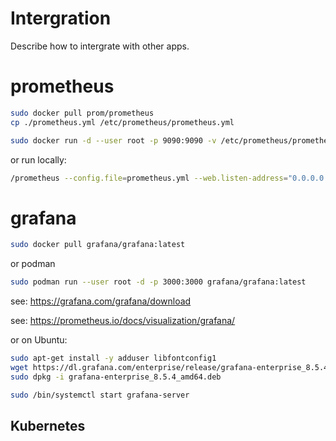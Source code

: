 # Intergration

Describe how to intergrate with other apps.

# prometheus

```sh
sudo docker pull prom/prometheus
cp ./prometheus.yml /etc/prometheus/prometheus.yml

sudo docker run -d --user root -p 9090:9090 -v /etc/prometheus/prometheus.yml:/etc/prometheus/prometheus.yml -v /etc/prometheus/data:/data/prometheus prom/prometheus --config.file="/etc/prometheus/prometheus.yml" --web.listen-address="0.0.0.0:9090"
```

or run locally:

```sh
/prometheus --config.file=prometheus.yml --web.listen-address="0.0.0.0:9090"
```

# grafana

```sh
sudo docker pull grafana/grafana:latest
```

or podman

```sh
sudo podman run --user root -d -p 3000:3000 grafana/grafana:latest
```

see: https://grafana.com/grafana/download

see: https://prometheus.io/docs/visualization/grafana/

or on Ubuntu:

```sh
sudo apt-get install -y adduser libfontconfig1
wget https://dl.grafana.com/enterprise/release/grafana-enterprise_8.5.4_amd64.deb
sudo dpkg -i grafana-enterprise_8.5.4_amd64.deb

sudo /bin/systemctl start grafana-server
```

## Kubernetes